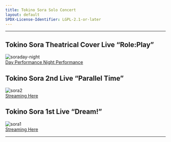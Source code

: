 ```yaml
---
title: Tokino Sora Solo Concert
layout: default
SPDX-License-Identifier: LGPL-2.1-or-later
---
```


---

## Tokino Sora Theatrical Cover Live “Role:Play”

<div class="container">
  <img src="https://xx58j-my.sharepoint.com/:i:/g/personal/akunanime_xx58j_onmicrosoft_com/EVoBQn9PKTBCpWn6i323jFcBgPMn0LWy1-1fVav81vMVyg?download=1" alt="soraday-night"/>
</div>
<a href="../soraday/" class="button" role="button">
  Day Performance
</a>
<a href="../soranight/" class="button" role="button">
  Night Performance
</a>

## Tokino Sora 2nd Live “Parallel Time”

<div class="container">
  <img src="https://xx58j-my.sharepoint.com/:i:/g/personal/akunanime_xx58j_onmicrosoft_com/EdxEOyC7RupEtcdP95a6F64BbfYsuNdItNH9p3sZSW1cBw?download=1" alt="sora2"/>
</div>
<a href="../sora2/" class="button" role="button">
  Streaming Here
</a>

## Tokino Sora 1st Live “Dream!”

<div class="container">
  <img src="https://xx58j-my.sharepoint.com/:i:/g/personal/akunanime_xx58j_onmicrosoft_com/EZ_LbA8aJNRAtmgGZaxr0e0B1AeUHhWsOaqkCvCmopgEqQ?download=1" alt="sora1"/>
</div>
<a href="../sora1/" class="button" role="button">
  Streaming Here
</a>

---
